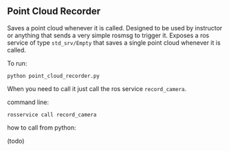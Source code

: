 Point Cloud Recorder
--------------------

Saves a point cloud whenever it is called. 
Designed to be used by instructor or anything that sends a very simple rosmsg to trigger it.
Exposes a ros service of type `std_srv/Empty` that saves a single point cloud whenever it is called.


To run:

    python point_cloud_recorder.py

When you need to call it just call the ros service `record_camera`.

command line:

    rosservice call record_camera

how to call from python:

(todo)
